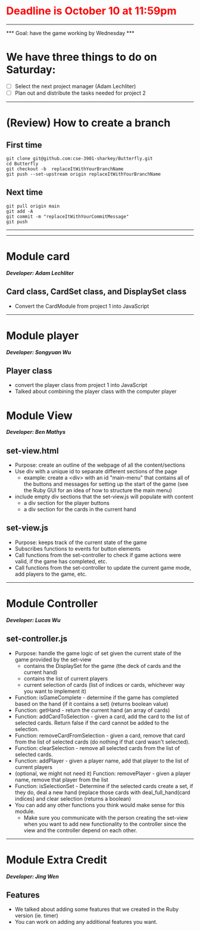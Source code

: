 # <font color=red>Deadline is October 10 at 11:59pm</font>
---

*** Goal: have the game working by Wednesday ***

# We have three things to do on Saturday:
+ [ ] Select the next project manager (Adam Lechliter)
+ [ ] Plan out and distribute the tasks needed for project 2
---
# (Review) How to create a branch
## First time
```
git clone git@github.com:cse-3901-sharkey/Butterfly.git
cd Butterfly
git checkout -b  replaceItWithYourBranchName
git push --set-upstream origin replaceItWithYourBranchName
```
## Next time
```
git pull origin main
git add -A
git commit -m "replaceItWithYourCommitMessage"
git push 
```
---
---
# Module card 

***Developer: Adam Lechliter***

## Card class, CardSet class, and DisplaySet class
+ Convert the CardModule from project 1 into JavaScript

---
# Module player 
***Developer: Songyuan Wu***

## Player class
+ convert the player class from project 1 into JavaScript
+ Talked about combining the player class with the computer player

# Module View
***Developer: Ben Mathys***

## set-view.html
+ Purpose: create an outline of the webpage of all the content/sections
+ Use div with a unique id to separate different sections of the page
  + example: create a \<div\> with an id "main-menu" that contains all of the buttons and messages for setting up the start of the game (see the Ruby GUI for an idea of how to structure the main menu)
+ include empty div sections that the set-view.js will populate with content
  + a div section for the player buttons
  + a div section for the cards in the current hand 

## set-view.js
+ Purpose: keeps track of the current state of the game
+ Subscribes functions to events for button elements
+ Call functions from the set-controller to check if game actions were valid, if the game has completed, etc.
+ Call functions from the set-controller to update the current game mode, add players to the game, etc.

---
# Module Controller
***Developer: Lucas Wu***

## set-controller.js
+ Purpose: handle the game logic of set given the current state of the game provided by the set-view
  + contains the DisplaySet for the game (the deck of cards and the current hand)
  + contains the list of current players
  + current selection of cards (list of indices or cards, whichever way you want to implement it)
+ Function: isGameComplete - determine if the game has completed based on the hand (if it contains a set) (returns boolean value)
+ Function: getHand - return the current hand (an array of cards)
+ Function: addCardToSelection - given a card, add the card to the list of selected cards. Return false if the card cannot be added to the selection.
+ Function: removeCardFromSelection - given a card, remove that card from the list of selected cards (do nothing if that card wasn't selected).
+ Function: clearSelection - remove all selected cards from the list of selected cards.
+ Function: addPlayer - given a player name, add that player to the list of current players
+ (optional, we might not need it) Function: removePlayer - given a player name, remove that player from the list
+ Function: isSelectionSet - Determine if the selected cards create a set, if they do, deal a new hand (replace those cards with deal_full_hand(card indices) and clear selection (returns a boolean)
+ You can add any other functions you think would make sense for this module.
  + Make sure you communicate with the person creating the set-view when you want to add new functionality to the controller since the view and the controller depend on each other.

---
# Module Extra Credit
***Developer: Jing Wen***

## Features
+ We talked about adding some features that we created in the Ruby version (ie. timer)
+ You can work on adding any additional features you want.

